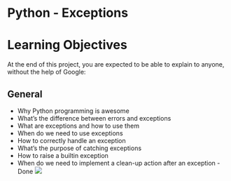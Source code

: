 # Python - Exceptions

# Learning Objectives
At the end of this project, you are expected to be able to explain to anyone, without the help of Google:

## General
- Why Python programming is awesome
- What’s the difference between errors and exceptions
- What are exceptions and how to use them
- When do we need to use exceptions
- How to correctly handle an exception
- What’s the purpose of catching exceptions
- How to raise a builtin exception
- When do we need to implement a clean-up action after an exception
-Done
![](https://files.realpython.com/media/try_except_else_finally.a7fac6c36c55.png)
